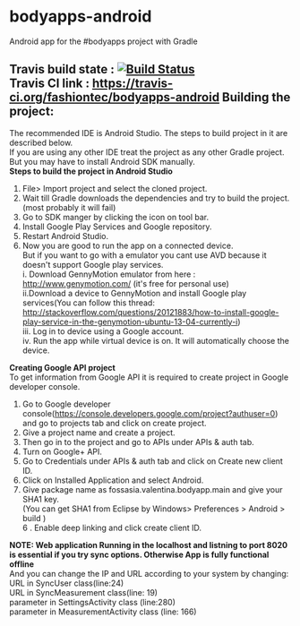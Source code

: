 bodyapps-android
=======================
Android app for the #bodyapps project with Gradle  

**Travis build state** : [![Build Status](https://travis-ci.org/fashiontec/bodyapps-android.svg?branch=master)](https://travis-ci.org/fashiontec/bodyapps-android)  
**Travis CI link** : https://travis-ci.org/fashiontec/bodyapps-android
Building the project:
---------------------  
The recommended IDE is Android Studio. The steps to build project in it are described below.  
If you are using any other IDE treat the project as any other Gradle project.  
But you may have to install Android SDK manually.  
**Steps to build the project in Android Studio**  
1.	File> Import project and select the cloned project.  
2.	Wait till Gradle downloads the dependencies and try to build the project.(most probably it will fail)  
3.	Go to SDK manger by clicking the icon on tool bar.  
4.	Install Google Play Services and Google repository.  
5.	Restart Android Studio.  
6.	Now you are good to run the app on a connected device.   
	But if you want to go with a emulator you cant use AVD because it doesn't support Google play services.  
		i. Download GennyMotion emulator from here : http://www.genymotion.com/ (it's free for personal use)  
		ii.Download a device to GennyMotion and install Google play services(You can follow this thread: http://stackoverflow.com/questions/20121883/how-to-install-google-play-service-in-the-genymotion-ubuntu-13-04-currently-i)  
		iii. Log in to device using a Google account.  
		iv. Run the app while virtual device is on. It will automatically choose the device.  


**Creating Google API project**  
To get information from Google API it is required to create project in Google developer console.  
1. Go to Google developer console(https://console.developers.google.com/project?authuser=0) and go to projects tab and click on create project.  
2. Give a project name and create a project.  
3. Then go in to the project and go to APIs under APIs & auth tab.  
4. Turn on Google+ API.  
5. Go to Credentials  under APIs & auth tab and click on Create new client ID.  
6. Click on Installed Application and select Android.  
5. Give package name as fossasia.valentina.bodyapp.main and give your SHA1 key.  
(You can get SHA1 from Eclipse by Windows> Preferences > Android > build )  
6 . Enable deep linking and click create client ID.
		
**NOTE: Web application Running in the localhost and listning to port 8020 is essential if you try sync options. Otherwise App is fully functional offline**  
And you can change the IP and URL according to your system by changing:  
URL in SyncUser class(line:24)  
URL in SyncMeasurement class(line: 19)  
parameter in SettingsActivity class (line:280)  
parameter in MeasurementActivity class (line: 166)


